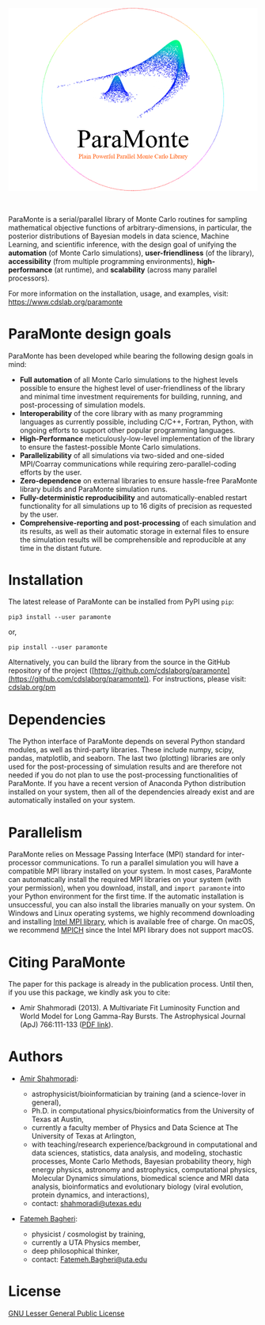 [![ParaMonte - Plain Powerful Parallel Monte Carlo Library](https://raw.githubusercontent.com/shahmoradi/paramonte/gh-pages/images/paramonte.png)](https://cdslab.org/paramonte/)  
  
<br>
  
ParaMonte is a serial/parallel library of Monte Carlo routines for sampling mathematical objective functions of arbitrary-dimensions, in particular, the posterior distributions of Bayesian models in data science, Machine Learning, and scientific inference, with the design goal of unifying the **automation** (of Monte Carlo simulations), **user-friendliness** (of the library), **accessibility** (from multiple programming environments), **high-performance** (at runtime), and **scalability** (across many parallel processors).  

For more information on the installation, usage, and examples, visit: https://www.cdslab.org/paramonte  

ParaMonte design goals  
======================  

ParaMonte has been developed while bearing the following design goals in mind:  

-  **Full automation** of all Monte Carlo simulations to the highest levels possible to ensure the highest level of user-friendliness of the library and minimal time investment requirements for building, running, and post-processing of simulation models.  
-  **Interoperability** of the core library with as many programming languages as currently possible, including C/C++, Fortran, Python, with ongoing efforts to support other popular programming languages.  
-  **High-Performance** meticulously-low-level implementation of the library to ensure the fastest-possible Monte Carlo simulations.  
-  **Parallelizability** of all simulations via two-sided and one-sided MPI/Coarray communications while requiring zero-parallel-coding efforts by the user.  
-  **Zero-dependence** on external libraries to ensure hassle-free ParaMonte library builds and ParaMonte simulation runs.  
-  **Fully-deterministic reproducibility** and automatically-enabled restart functionality for all simulations up to 16 digits of precision as requested by the user.  
-  **Comprehensive-reporting and post-processing** of each simulation and its results, as well as their automatic storage in external files to ensure the simulation results will be comprehensible and reproducible at any time in the distant future.  

Installation  
============  

The latest release of ParaMonte can be installed from PyPI using `pip`:  

    pip3 install --user paramonte  

or,  

    pip install --user paramonte  

Alternatively, you can build the library from the source in the GitHub repository of the project ([https://github.com/cdslaborg/paramonte](https://github.com/cdslaborg/paramonte)). For instructions, please visit: [cdslab.org/pm](https://github.com/cdslaborg/paramonte)  

Dependencies  
============  

The Python interface of ParaMonte depends on several Python standard modules, as well as third-party libraries. These include numpy, scipy, pandas, matplotlib, and seaborn. The last two (plotting) libraries are only used for the post-processing of simulation results and are therefore not needed if you do not plan to use the post-processing functionalities of ParaMonte. If you have a recent version of Anaconda Python distribution installed on your system, then all of the dependencies already exist and are automatically installed on your system.  

Parallelism  
===========  

ParaMonte relies on Message Passing Interface (MPI) standard for inter-processor communications. To run a parallel simulation you will have a compatible MPI library installed on your system. In most cases, ParaMonte can automatically install the required MPI libraries on your system (with your permission), when you download, install, and `import paramonte` into your Python environment for the first time. If the automatic installation is unsuccessful, you can also install the libraries manually on your system. On Windows and Linux operating systems, we highly recommend downloading and installing [Intel MPI library](https://software.intel.com/en-us/mpi-library), which is available free of charge. On macOS, we recommend [MPICH](https://www.mpich.org/downloads/) since the Intel MPI library does not support macOS.  

Citing ParaMonte  
================  

The paper for this package is already in the publication process. Until then, if you use this package, we kindly ask you to cite:  

-  Amir Shahmoradi (2013). A Multivariate Fit Luminosity Function and World Model for Long Gamma-Ray Bursts. The Astrophysical Journal (ApJ) 766:111-133 ([PDF link](https://www.cdslab.org/pubs/Shahmoradi_2013a.pdf)).  

Authors  
=======  

- [Amir Shahmoradi](https://www.cdslab.org/people/#amir-shahmoradi):  
    - astrophysicist/bioinformatician by training (and a science-lover in general),  
    - Ph.D. in computational physics/bioinformatics from the University of Texas at Austin,  
    - currently a faculty member of Physics and Data Science at The University of Texas at Arlington,  
    - with teaching/research experience/background in computational and data sciences, statistics, data analysis, and modeling, stochastic processes, Monte Carlo Methods, Bayesian probability theory, high energy physics, astronomy and astrophysics, computational physics, Molecular Dynamics simulations, biomedical science and MRI data analysis, bioinformatics and evolutionary biology (viral evolution, protein dynamics, and interactions),  
    - contact: [shahmoradi@utexas.edu](mailto:"shahmoradi@utexas.edu")  

- [Fatemeh Bagheri](https://www.linkedin.com/in/fbagheri):  
    - physicist / cosmologist by training,  
    - currently a UTA Physics member,  
    - deep philosophical thinker,  
    - contact: [Fatemeh.Bagheri@uta.edu](mailto:"Fatemeh.Bagheri@uta.edu")  

License  
=======  

[GNU Lesser General Public License](https://github.com/cdslaborg/paramonte/blob/master/LICENSE.txt)
